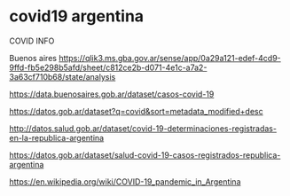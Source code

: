 # covid19 argentina
 
COVID INFO

Buenos aires
https://qlik3.ms.gba.gov.ar/sense/app/0a29a121-edef-4cd9-9ffd-fb5e298b5afd/sheet/c812ce2b-d071-4e1c-a7a2-3a63cf710b68/state/analysis

https://data.buenosaires.gob.ar/dataset/casos-covid-19





https://datos.gob.ar/dataset?q=covid&sort=metadata_modified+desc

http://datos.salud.gob.ar/dataset/covid-19-determinaciones-registradas-en-la-republica-argentina
	
	
	
https://datos.gob.ar/dataset/salud-covid-19-casos-registrados-republica-argentina


https://en.wikipedia.org/wiki/COVID-19_pandemic_in_Argentina